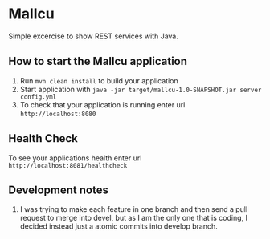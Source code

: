 # Mallcu

Simple excercise to show REST services with Java.

How to start the Mallcu application
---

1. Run `mvn clean install` to build your application
1. Start application with `java -jar target/mallcu-1.0-SNAPSHOT.jar server config.yml`
1. To check that your application is running enter url `http://localhost:8080`

Health Check
---

To see your applications health enter url `http://localhost:8081/healthcheck`

Development notes
---

1. I was trying to make each feature in one branch and then send a pull request to merge into devel, but as I am the only one that is coding, I decided instead just a atomic commits into develop branch.
